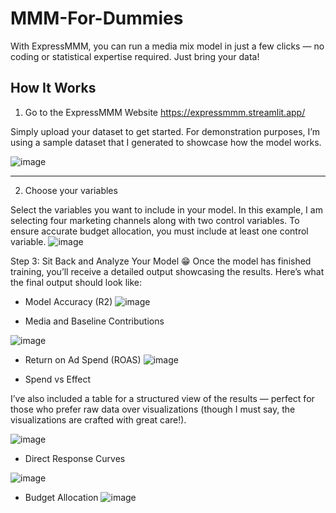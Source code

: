 # MMM-For-Dummies
With ExpressMMM, you can run a media mix model in just a few clicks — no coding or statistical expertise required. Just bring your data!

## How It Works
1. Go to the ExpressMMM Website
https://expressmmm.streamlit.app/

Simply upload your dataset to get started. For demonstration purposes, I’m using a sample dataset that I generated to showcase how the model works.

![image](https://github.com/user-attachments/assets/ec6421c0-5b99-475a-b4e4-2de044d9596e)



---

2. Choose your variables
   
Select the variables you want to include in your model. In this example, I am selecting four marketing channels along with two control variables. To ensure accurate budget allocation, you must include at least one control variable.
![image](https://github.com/user-attachments/assets/102b7bcf-2741-40cb-a457-b64da4253934)


Step 3: Sit Back and Analyze Your Model 😁
Once the model has finished training, you’ll receive a detailed output showcasing the results. Here’s what the final output should look like:

- Model Accuracy (R2)
![image](https://github.com/user-attachments/assets/660791f0-7602-446d-b393-b0fe42a5cf55)


- Media and Baseline Contributions

![image](https://github.com/user-attachments/assets/7d0c00d2-6474-4da2-b412-1efe52a62dfc)

- Return on Ad Spend (ROAS)
![image](https://github.com/user-attachments/assets/9e5c1d72-3885-4f04-92a1-74483204b97d)

- Spend vs Effect

I’ve also included a table for a structured view of the results — perfect for those who prefer raw data over visualizations (though I must say, the visualizations are crafted with great care!).

![image](https://github.com/user-attachments/assets/cc36cfc1-fba5-44fc-8c44-5cc1bc32995d)

- Direct Response Curves

![image](https://github.com/user-attachments/assets/927fb6b9-ee3e-46dd-9e5f-46cbeeb46c68)

- Budget Allocation
![image](https://github.com/user-attachments/assets/879c02f6-7c24-4234-9661-097bb26b14d3)

